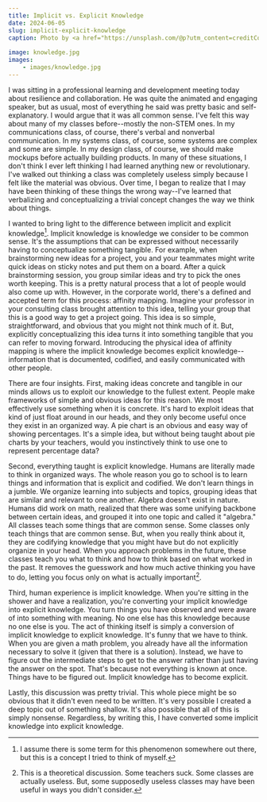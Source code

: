 ```yaml
---
title: Implicit vs. Explicit Knowledge
date: 2024-06-05
slug: implicit-explicit-knowledge
caption: Photo by <a href="https://unsplash.com/@p?utm_content=creditCopyText&utm_medium=referral&utm_source=unsplash">Patrik Göthe</a> on <a href="https://unsplash.com/photos/architectural-interior-photo-of-library-with-books-and-shelf-xiTFENI0dMY?utm_content=creditCopyText&utm_medium=referral&utm_source=unsplash">Unsplash</a>
  
image: knowledge.jpg
images:
    - images/knowledge.jpg
---
```


I was sitting in a professional learning and development meeting today about resilience and collaboration. He was quite the animated and engaging speaker, but as usual, most of everything he said was pretty basic and self-explanatory. I would argue that it was all common sense. I've felt this way about many of my classes before--mostly the non-STEM ones. In my communications class, of course, there's verbal and nonverbal communication. In my systems class, of course, some systems are complex and some are simple. In my design class, of course, we should make mockups before actually building products. In many of these situations, I don't think I ever left thinking I had learned anything new or revolutionary. I've walked out thinking a class was completely useless simply because I felt like the material was obvious. Over time, I began to realize that I may have been thinking of these things the wrong way--I've learned that verbalizing and conceptualizing a trivial concept changes the way we think about things. 

I wanted to bring light to the difference between implicit and explicit knowledge[^1]. Implicit knowledge is knowledge we consider to be common sense. It's the assumptions that can be expressed without necessarily having to conceptualize something tangible. For example, when brainstorming new ideas for a project, you and your teammates might write quick ideas on sticky notes and put them on a board. After a quick brainstorming session, you group similar ideas and try to pick the ones worth keeping. This is a pretty natural process that a lot of people would also come up with. However, in the corporate world, there's a defined and accepted term for this process: affinity mapping. Imagine your professor in your consulting class brought attention to this idea, telling your group that this is a good way to get a project going. This idea is so simple, straightforward, and obvious that you might not think much of it. But, explicitly conceptualizing this idea turns it into something tangible that you can refer to moving forward. Introducing the physical idea of affinity mapping is where the implicit knowledge becomes explicit knowledge--information that is documented, codified, and easily communicated with other people.

There are four insights. First, making ideas concrete and tangible in our minds allows us to exploit our knowledge to the fullest extent. People make frameworks of simple and obvious ideas for this reason. We most effectively use something when it is concrete. It's hard to exploit ideas that kind of just float around in our heads, and they only become useful once they exist in an organized way. A pie chart is an obvious and easy way of showing percentages. It's a simple idea, but without being taught about pie charts by your teachers, would you instinctively think to use one to represent percentage data?

Second, everything taught is explicit knowledge. Humans are literally made to think in organized ways. The whole reason you go to school is to learn things and information that is explicit and codified. We don't learn things in a jumble. We organize learning into subjects and topics, grouping ideas that are similar and relevant to one another. Algebra doesn't exist in nature. Humans did work on math, realized that there was some unifying backbone between certain ideas, and grouped it into one topic and called it "algebra." All classes teach some things that are common sense. Some classes only teach things that are common sense. But, when you really think about it, they are codifying knowledge that you might have but do not explicitly organize in your head. When you approach problems in the future, these classes teach you what to think and how to think based on what worked in the past. It removes the guesswork and how much active thinking you have to do, letting you focus only on what is actually important[^2]. 

Third, human experience is implicit knowledge. When you're sitting in the shower and have a realization, you're converting your implicit knowledge into explicit knowledge. You turn things you have observed and were aware of into something with meaning. No one else has this knowledge because no one else is you. The act of thinking itself is simply a conversion of implicit knowledge to explicit knowledge. It's funny that we have to think. When you are given a math problem, you already have all the information necessary to solve it (given that there is a solution). Instead, we have to figure out the intermediate steps to get to the answer rather than just having the answer on the spot. That's because not everything is known at once. Things have to be figured out. Implicit knowledge has to become explicit. 

Lastly, this discussion was pretty trivial. This whole piece might be so obvious that it didn't even need to be written. It's very possible I created a deep topic out of something shallow. It's also possible that all of this is simply nonsense. Regardless, by writing this, I have converted some implicit knowledge into explicit knowledge.


[^1]: I assume there is some term for this phenomenon somewhere out there, but this is a concept I tried to think of myself. 
[^2]: This is a theoretical discussion. Some teachers suck. Some classes are actually useless. But, some supposedly useless classes may have been useful in ways you didn't consider. 